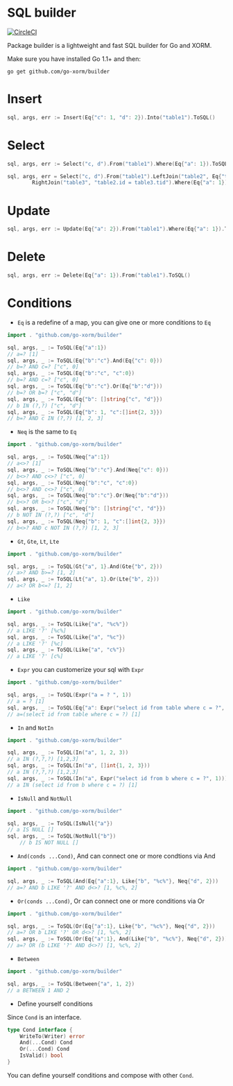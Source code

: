 # SQL builder

[![CircleCI](https://circleci.com/gh/go-xorm/builder/tree/master.svg?style=svg)](https://circleci.com/gh/go-xorm/builder/tree/master)

Package builder is a lightweight and fast SQL builder for Go and XORM.

Make sure you have installed Go 1.1+ and then:

    go get github.com/go-xorm/builder

# Insert

```Go
sql, args, err := Insert(Eq{"c": 1, "d": 2}).Into("table1").ToSQL()
```

# Select

```Go
sql, args, err := Select("c, d").From("table1").Where(Eq{"a": 1}).ToSQL()

sql, args, err = Select("c, d").From("table1").LeftJoin("table2", Eq{"table1.id": 1}.And(Lt{"table2.id": 3})).
		RightJoin("table3", "table2.id = table3.tid").Where(Eq{"a": 1}).ToSQL()
```

# Update

```Go
sql, args, err := Update(Eq{"a": 2}).From("table1").Where(Eq{"a": 1}).ToSQL()
```

# Delete

```Go
sql, args, err := Delete(Eq{"a": 1}).From("table1").ToSQL()
```

# Conditions

* `Eq` is a redefine of a map, you can give one or more conditions to `Eq`

```Go
import . "github.com/go-xorm/builder"

sql, args, _ := ToSQL(Eq{"a":1})
// a=? [1]
sql, args, _ := ToSQL(Eq{"b":"c"}.And(Eq{"c": 0}))
// b=? AND c=? ["c", 0]
sql, args, _ := ToSQL(Eq{"b":"c", "c":0})
// b=? AND c=? ["c", 0]
sql, args, _ := ToSQL(Eq{"b":"c"}.Or(Eq{"b":"d"}))
// b=? OR b=? ["c", "d"]
sql, args, _ := ToSQL(Eq{"b": []string{"c", "d"}})
// b IN (?,?) ["c", "d"]
sql, args, _ := ToSQL(Eq{"b": 1, "c":[]int{2, 3}})
// b=? AND c IN (?,?) [1, 2, 3]
```

* `Neq` is the same to `Eq`

```Go
import . "github.com/go-xorm/builder"

sql, args, _ := ToSQL(Neq{"a":1})
// a<>? [1]
sql, args, _ := ToSQL(Neq{"b":"c"}.And(Neq{"c": 0}))
// b<>? AND c<>? ["c", 0]
sql, args, _ := ToSQL(Neq{"b":"c", "c":0})
// b<>? AND c<>? ["c", 0]
sql, args, _ := ToSQL(Neq{"b":"c"}.Or(Neq{"b":"d"}))
// b<>? OR b<>? ["c", "d"]
sql, args, _ := ToSQL(Neq{"b": []string{"c", "d"}})
// b NOT IN (?,?) ["c", "d"]
sql, args, _ := ToSQL(Neq{"b": 1, "c":[]int{2, 3}})
// b<>? AND c NOT IN (?,?) [1, 2, 3]
```

* `Gt`, `Gte`, `Lt`, `Lte`

```Go
import . "github.com/go-xorm/builder"

sql, args, _ := ToSQL(Gt{"a", 1}.And(Gte{"b", 2}))
// a>? AND b>=? [1, 2]
sql, args, _ := ToSQL(Lt{"a", 1}.Or(Lte{"b", 2}))
// a<? OR b<=? [1, 2]
```

* `Like`

```Go
import . "github.com/go-xorm/builder"

sql, args, _ := ToSQL(Like{"a", "%c%"})
// a LIKE '?' [%c%]
sql, args, _ := ToSQL(Like{"a", "%c"})
// a LIKE '?' [%c]
sql, args, _ := ToSQL(Like{"a", "c%"})
// a LIKE '?' [c%]
```

* `Expr` you can customerize your sql with `Expr`

```Go
import . "github.com/go-xorm/builder"

sql, args, _ := ToSQL(Expr("a = ? ", 1))
// a = ? [1]
sql, args, _ := ToSQL(Eq{"a": Expr("select id from table where c = ?", 1)})
// a=(select id from table where c = ?) [1]
```

* `In` and `NotIn`

```Go
import . "github.com/go-xorm/builder"

sql, args, _ := ToSQL(In("a", 1, 2, 3))
// a IN (?,?,?) [1,2,3]
sql, args, _ := ToSQL(In("a", []int{1, 2, 3}))
// a IN (?,?,?) [1,2,3]
sql, args, _ := ToSQL(In("a", Expr("select id from b where c = ?", 1))))
// a IN (select id from b where c = ?) [1]
```

* `IsNull` and `NotNull`

```Go
import . "github.com/go-xorm/builder"

sql, args, _ := ToSQL(IsNull{"a"})
// a IS NULL []
sql, args, _ := ToSQL(NotNull{"b"})
	// b IS NOT NULL []
```

* `And(conds ...Cond)`, And can connect one or more condtions via And

```Go
import . "github.com/go-xorm/builder"

sql, args, _ := ToSQL(And(Eq{"a":1}, Like{"b", "%c%"}, Neq{"d", 2}))
// a=? AND b LIKE '?' AND d<>? [1, %c%, 2]
```

* `Or(conds ...Cond)`, Or can connect one or more conditions via Or

```Go
import . "github.com/go-xorm/builder"

sql, args, _ := ToSQL(Or(Eq{"a":1}, Like{"b", "%c%"}, Neq{"d", 2}))
// a=? OR b LIKE '?' OR d<>? [1, %c%, 2]
sql, args, _ := ToSQL(Or(Eq{"a":1}, And(Like{"b", "%c%"}, Neq{"d", 2})))
// a=? OR (b LIKE '?' AND d<>?) [1, %c%, 2]
```

* `Between`

```Go
import . "github.com/go-xorm/builder"

sql, args, _ := ToSQL(Between{"a", 1, 2})
// a BETWEEN 1 AND 2
```

* Define yourself conditions

Since `Cond` is an interface.

```Go
type Cond interface {
	WriteTo(Writer) error
	And(...Cond) Cond
	Or(...Cond) Cond
	IsValid() bool
}
```

You can define yourself conditions and compose with other `Cond`.

